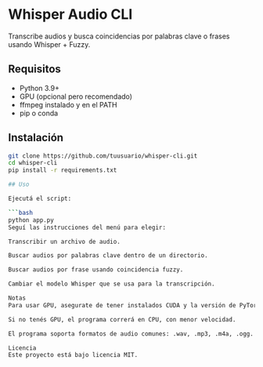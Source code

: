 # Whisper Audio CLI

Transcribe audios y busca coincidencias por palabras clave o frases usando Whisper + Fuzzy.

## Requisitos
- Python 3.9+
- GPU (opcional pero recomendado)
- ffmpeg instalado y en el PATH
- pip o conda

## Instalación
```bash
git clone https://github.com/tuusuario/whisper-cli.git
cd whisper-cli
pip install -r requirements.txt

## Uso

Ejecutá el script:

```bash
python app.py
Seguí las instrucciones del menú para elegir:

Transcribir un archivo de audio.

Buscar audios por palabras clave dentro de un directorio.

Buscar audios por frase usando coincidencia fuzzy.

Cambiar el modelo Whisper que se usa para la transcripción.

Notas
Para usar GPU, asegurate de tener instalados CUDA y la versión de PyTorch compatible con GPU.

Si no tenés GPU, el programa correrá en CPU, con menor velocidad.

El programa soporta formatos de audio comunes: .wav, .mp3, .m4a, .ogg.

Licencia
Este proyecto está bajo licencia MIT.
